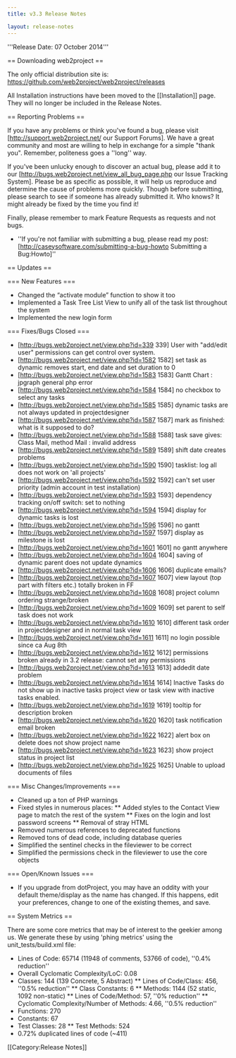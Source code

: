 ```yaml
---
title: v3.3 Release Notes

layout: release-notes
---
```


'''Release Date: 07 October 2014'''

== Downloading web2project ==

The only official distribution site is: https://github.com/web2project/web2project/releases

All Installation instructions have been moved to the [[Installation]] page. They will no longer be included in the Release Notes.

== Reporting Problems ==

If you have any problems or think you've found a bug, please visit [http://support.web2project.net/ our Support Forums]. We have a great community and most are willing to help in exchange for a simple "thank you". Remember, politeness goes a ''long'' way.

If you've been unlucky enough to discover an actual bug, please add it to our [http://bugs.web2project.net/view_all_bug_page.php our Issue Tracking System]. Please be as specific as possible, it will help us reproduce and determine the cause of problems more quickly. Though before submitting, please search to see if someone has already submitted it. Who knows? It might already be fixed by the time you find it!

Finally, please remember to mark Feature Requests as requests and not bugs.

*  ''If you're not familiar with submitting a bug, please read my post: [http://caseysoftware.com/submitting-a-bug-howto Submitting a Bug:Howto]''

== Updates ==

=== New Features ===

* Changed the “activate module” function to show it too
* Implemented a Task Tree List View to unify all of the task list throughout the system
* Implemented the new login form

=== Fixes/Bugs Closed ===

* [http://bugs.web2project.net/view.php?id=339 339]	User with "add/edit user" permissions can get control over system.
* [http://bugs.web2project.net/view.php?id=1582 1582]	set task as dynamic removes start, end date and set duration to 0
* [http://bugs.web2project.net/view.php?id=1583 1583]	Gantt Chart : jpgraph general php error
* [http://bugs.web2project.net/view.php?id=1584 1584]	no checkbox to select any tasks
* [http://bugs.web2project.net/view.php?id=1585 1585]	dynamic tasks are not always updated in projectdesigner
* [http://bugs.web2project.net/view.php?id=1587 1587]	mark as finished: what is it supposed to do?
* [http://bugs.web2project.net/view.php?id=1588 1588]	task save gives: Class Mail, method Mail : invalid address
* [http://bugs.web2project.net/view.php?id=1589 1589]	shift date creates problems
* [http://bugs.web2project.net/view.php?id=1590 1590]	tasklist: log all does not work on 'all projects'
* [http://bugs.web2project.net/view.php?id=1592 1592]	can't set user priority (admin account in test installation)
* [http://bugs.web2project.net/view.php?id=1593 1593]	dependency tracking on/off switch: set to nothing
* [http://bugs.web2project.net/view.php?id=1594 1594]	display for dynamic tasks is lost
* [http://bugs.web2project.net/view.php?id=1596 1596]	no gantt
* [http://bugs.web2project.net/view.php?id=1597 1597]	display as milestone is lost
* [http://bugs.web2project.net/view.php?id=1601 1601]	no gantt anywhere
* [http://bugs.web2project.net/view.php?id=1604 1604]	saving of dynamic parent does not update dynamics
* [http://bugs.web2project.net/view.php?id=1606 1606]	duplicate emails?
* [http://bugs.web2project.net/view.php?id=1607 1607]	view layout (top part with filters etc.) totally broken in FF
* [http://bugs.web2project.net/view.php?id=1608 1608]	project column ordering strange/broken
* [http://bugs.web2project.net/view.php?id=1609 1609]	set parent to self task does not work
* [http://bugs.web2project.net/view.php?id=1610 1610]	different task order in projectdesigner and in normal task view
* [http://bugs.web2project.net/view.php?id=1611 1611]	no login possible since ca Aug 8th
* [http://bugs.web2project.net/view.php?id=1612 1612]	permissions broken already in 3.2 release: cannot set any permissions
* [http://bugs.web2project.net/view.php?id=1613 1613]	addedit date problem
* [http://bugs.web2project.net/view.php?id=1614 1614]	Inactive Tasks do not show up in inactive tasks project view or task view with inactive tasks enabled.
* [http://bugs.web2project.net/view.php?id=1619 1619]	tooltip for description broken
* [http://bugs.web2project.net/view.php?id=1620 1620]	task notification email broken
* [http://bugs.web2project.net/view.php?id=1622 1622]	alert box on delete does not show project name
* [http://bugs.web2project.net/view.php?id=1623 1623]	show project status in project list
* [http://bugs.web2project.net/view.php?id=1625 1625]	Unable to upload documents of files

=== Misc Changes/Improvements ===

* Cleaned up a ton of PHP warnings
* Fixed styles in numerous places:
** Added styles to the Contact View page to match the rest of the system
** Fixes on the login and lost password screens
** Removal of stray HTML
* Removed numerous references to deprecated functions
* Removed tons of dead code, including database queries
* Simplified the sentinel checks in the fileviewer to be correct
* Simplified the permissions check in the fileviewer to use the core objects

=== Open/Known Issues ===

*  If you upgrade from dotProject, you may have an oddity with your default theme/display as the name has changed.  If this happens, edit your preferences, change to one of the existing themes, and save.

== System Metrics ==

There are some core metrics that may be of interest to the geekier among us. We generate these by using 'phing metrics' using the unit_tests/build.xml file:

*  Lines of Code: 65714 (11948 of comments, 53766 of code), ''0.4% reduction''
*  Overall Cyclomatic Complexity/LoC: 0.08
*  Classes: 144 (139 Concrete, 5 Abstract)
**  Lines of Code/Class: 456, ''0.5% reduction''
**  Class Constants: 6
**  Methods: 1144 (52 static, 1092 non-static)
**  Lines of Code/Method: 57, ''0% reduction''
**  Cyclomatic Complexity/Number of Methods: 4.66, ''0.5% reduction''
*  Functions: 270
*  Constants: 67
* Test Classes: 28
**  Test Methods: 524
*  0.72% duplicated lines of code (~411)

[[Category:Release Notes]]
